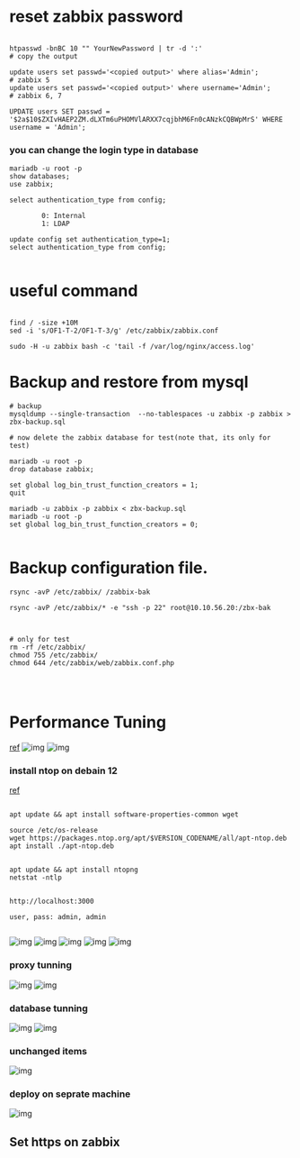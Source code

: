 # reset zabbix password

```

htpasswd -bnBC 10 "" YourNewPassword | tr -d ':'
# copy the output

update users set passwd='<copied output>' where alias='Admin';          # zabbix 5
update users set passwd='<copied output>' where username='Admin';       # zabbix 6, 7

UPDATE users SET passwd = '$2a$10$ZXIvHAEP2ZM.dLXTm6uPHOMVlARXX7cqjbhM6Fn0cANzkCQBWpMrS' WHERE username = 'Admin';

```



### you can change the login type in database 
```
mariadb -u root -p
show databases;
use zabbix;

select authentication_type from config;

        0: Internal
        1: LDAP

update config set authentication_type=1;
select authentication_type from config;


```






# useful command

```

find / -size +10M
sed -i 's/OF1-T-2/OF1-T-3/g' /etc/zabbix/zabbix.conf

sudo -H -u zabbix bash -c 'tail -f /var/log/nginx/access.log'
```


# Backup and restore from mysql 
```
# backup
mysqldump --single-transaction  --no-tablespaces -u zabbix -p zabbix > zbx-backup.sql

# now delete the zabbix database for test(note that, its only for test)

mariadb -u root -p
drop database zabbix;

set global log_bin_trust_function_creators = 1;
quit

mariadb -u zabbix -p zabbix < zbx-backup.sql
mariadb -u root -p
set global log_bin_trust_function_creators = 0;


```

# Backup configuration file.

```
rsync -avP /etc/zabbix/ /zabbix-bak

rsync -avP /etc/zabbix/* -e "ssh -p 22" root@10.10.56.20:/zbx-bak



# only for test
rm -rf /etc/zabbix/
chmod 755 /etc/zabbix/
chmod 644 /etc/zabbix/web/zabbix.conf.php




```

# Performance Tuning
[ref](https://youtube.come)
![img](img/1.png)
![img](img/2.png)


### install ntop on debain 12
[ref](https://green.cloud/docs/how-to-install-ntopng-on-debian-12/)

```

apt update && apt install software-properties-common wget

source /etc/os-release
wget https://packages.ntop.org/apt/$VERSION_CODENAME/all/apt-ntop.deb
apt install ./apt-ntop.deb


apt update && apt install ntopng
netstat -ntlp


http://localhost:3000

user, pass: admin, admin


```


![img](img/3.png)
![img](img/4.png)
![img](img/5.png)
![img](img/6.png)
![img](img/7.png)

### proxy tunning

![img](img/8.png)
![img](img/9.png)


### database tunning

![img](img/10.png)
![img](img/11.png)


### unchanged items
![img](img/12.png)



### deploy on seprate machine
![img](img/13.png)





## Set https on zabbix

```





```